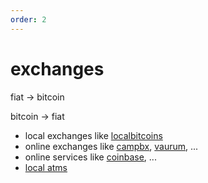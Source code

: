 ```yaml
---
order: 2
---
```


# exchanges

fiat -> bitcoin

bitcoin -> fiat

- local exchanges like [localbitcoins](https://localbitcoins.com)
- online exchanges like [campbx](https://campbx.com), [vaurum](https://vaurum.com/), ...
- online services like [coinbase](https://coinbase.com), ...
- [local atms](http://bitcoinatmmap.com)